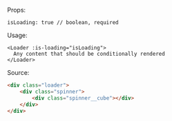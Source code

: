 Props:
```
isLoading: true // boolean, required
```

Usage:
```vue
<Loader :is-loading="isLoading">
  Any content that should be conditionally rendered
</Loader>
```

Source:
```html
<div class="loader">
    <div class="spinner">
        <div class="spinner__cube"></div>
    </div>
</div>
```
